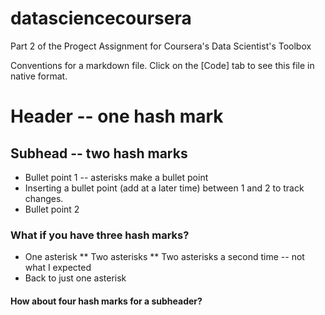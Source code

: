 datasciencecoursera
===================

Part 2 of the Progect Assignment for Coursera's Data Scientist's Toolbox

Conventions for a markdown file. Click on the [Code] tab to see this file in native format.

# Header -- one hash mark

## Subhead -- two hash marks

* Bullet point 1 -- asterisks make a bullet point
* Inserting a bullet point (add at a later time) between 1 and 2 to track changes.
* Bullet point 2

### What if you have three hash marks?
* One asterisk
** Two asterisks
** Two asterisks a second time -- not what I expected
* Back to just one asterisk


#### How about four hash marks for a subheader?
